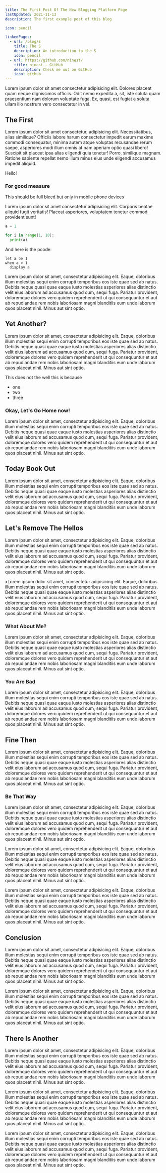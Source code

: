 ```yaml
---
title: The First Post Of The New Blogging Platform Page
lastUpdated: 2021-11-13
description: The first example post of this blog

icon: pencil

linkedPages:
  - url: /blog/s
    title: The S
    description: An introduction to the S
    icon: pencil
  - url: https://github.com/ninest/
    title: ninest – GitHub
    description: Check me out on GitHub
    icon: github
---
```


Lorem ipsum dolor sit amet consectetur adipisicing elit. Dolores placeat quam neque dignissimos officiis. Odit nemo expedita a, sit, iste soluta quam praesentium nam dolorum voluptate fuga. Ex, quasi, est fugiat a soluta ullam illo nostrum vero consectetur in vel.

## The First

Lorem ipsum dolor sit amet consectetur, adipisicing elit. Necessitatibus, alias similique? Officiis labore harum consectetur impedit earum maxime commodi consequatur, minima autem atque voluptas recusandae rerum saepe, asperiores modi illum omnis at nam aperiam optio quasi libero! Suscipit sit placeat ipsa alias eligendi quia tenetur! Porro, similique magnam. Ratione sapiente repellat nemo illum minus eius unde eligendi accusamus impedit aliquid.

<div className="full-bleed bg-red-400 p-md">Hello!</div>

### For good measure

<div className="mobile-full-bleed rounded bg-gray-900 text-gray-50 text-xs p-md">This should be full bleed but only in mobile phone devices</div>

Lorem ipsum dolor sit amet consectetur adipisicing elit. Corporis beatae aliquid fugit veritatis! Placeat asperiores, voluptatem tenetur commodi provident sunt!

```py
a = 1

for i in range(1, 10):
  print(a)
```

And here is the pcode:

```pcode
let a be 1
when a > 1
  display a
```

Lorem ipsum dolor sit amet, consectetur adipisicing elit. Eaque, doloribus illum molestias sequi enim corrupti temporibus eos iste quae sed ab natus. Debitis neque quasi quae eaque iusto molestias asperiores alias distinctio velit eius laborum ad accusamus quod cum, sequi fuga. Pariatur provident, doloremque dolores vero quidem reprehenderit ut qui consequuntur et aut ab repudiandae rem nobis laboriosam magni blanditiis eum unde laborum quos placeat nihil. Minus aut sint optio.

## Yet Another?

Lorem ipsum dolor sit amet, consectetur adipisicing elit. Eaque, doloribus illum molestias sequi enim corrupti temporibus eos iste quae sed ab natus. Debitis neque quasi quae eaque iusto molestias asperiores alias distinctio velit eius laborum ad accusamus quod cum, sequi fuga. Pariatur provident, doloremque dolores vero quidem reprehenderit ut qui consequuntur et aut ab repudiandae rem nobis laboriosam magni blanditiis eum unde laborum quos placeat nihil. Minus aut sint optio.

This does not the well this is because

- one
- two
- three

### Okay, Let's Go Home now!

Lorem ipsum dolor sit amet, consectetur adipisicing elit. Eaque, doloribus illum molestias sequi enim corrupti temporibus eos iste quae sed ab natus. Debitis neque quasi quae eaque iusto molestias asperiores alias distinctio velit eius laborum ad accusamus quod cum, sequi fuga. Pariatur provident, doloremque dolores vero quidem reprehenderit ut qui consequuntur et aut ab repudiandae rem nobis laboriosam magni blanditiis eum unde laborum quos placeat nihil. Minus aut sint optio.

## Today Book Out

Lorem ipsum dolor sit amet, consectetur adipisicing elit. Eaque, doloribus illum molestias sequi enim corrupti temporibus eos iste quae sed ab natus. Debitis neque quasi quae eaque iusto molestias asperiores alias distinctio velit eius laborum ad accusamus quod cum, sequi fuga. Pariatur provident, doloremque dolores vero quidem reprehenderit ut qui consequuntur et aut ab repudiandae rem nobis laboriosam magni blanditiis eum unde laborum quos placeat nihil. Minus aut sint optio.

## Let's Remove The Hellos

Lorem ipsum dolor sit amet, consectetur adipisicing elit. Eaque, doloribus illum molestias sequi enim corrupti temporibus eos iste quae sed ab natus. Debitis neque quasi quae eaque iusto molestias asperiores alias distinctio velit eius laborum ad accusamus quod cum, sequi fuga. Pariatur provident, doloremque dolores vero quidem reprehenderit ut qui consequuntur et aut ab repudiandae rem nobis laboriosam magni blanditiis eum unde laborum quos placeat nihil. Minus aut sint optio.

xLorem ipsum dolor sit amet, consectetur adipisicing elit. Eaque, doloribus illum molestias sequi enim corrupti temporibus eos iste quae sed ab natus. Debitis neque quasi quae eaque iusto molestias asperiores alias distinctio velit eius laborum ad accusamus quod cum, sequi fuga. Pariatur provident, doloremque dolores vero quidem reprehenderit ut qui consequuntur et aut ab repudiandae rem nobis laboriosam magni blanditiis eum unde laborum quos placeat nihil. Minus aut sint optio.

### What About Me?

Lorem ipsum dolor sit amet, consectetur adipisicing elit. Eaque, doloribus illum molestias sequi enim corrupti temporibus eos iste quae sed ab natus. Debitis neque quasi quae eaque iusto molestias asperiores alias distinctio velit eius laborum ad accusamus quod cum, sequi fuga. Pariatur provident, doloremque dolores vero quidem reprehenderit ut qui consequuntur et aut ab repudiandae rem nobis laboriosam magni blanditiis eum unde laborum quos placeat nihil. Minus aut sint optio.

### You Are Bad

Lorem ipsum dolor sit amet, consectetur adipisicing elit. Eaque, doloribus illum molestias sequi enim corrupti temporibus eos iste quae sed ab natus. Debitis neque quasi quae eaque iusto molestias asperiores alias distinctio velit eius laborum ad accusamus quod cum, sequi fuga. Pariatur provident, doloremque dolores vero quidem reprehenderit ut qui consequuntur et aut ab repudiandae rem nobis laboriosam magni blanditiis eum unde laborum quos placeat nihil. Minus aut sint optio.

## Fine Then

Lorem ipsum dolor sit amet, consectetur adipisicing elit. Eaque, doloribus illum molestias sequi enim corrupti temporibus eos iste quae sed ab natus. Debitis neque quasi quae eaque iusto molestias asperiores alias distinctio velit eius laborum ad accusamus quod cum, sequi fuga. Pariatur provident, doloremque dolores vero quidem reprehenderit ut qui consequuntur et aut ab repudiandae rem nobis laboriosam magni blanditiis eum unde laborum quos placeat nihil. Minus aut sint optio.

### Be That Way

Lorem ipsum dolor sit amet, consectetur adipisicing elit. Eaque, doloribus illum molestias sequi enim corrupti temporibus eos iste quae sed ab natus. Debitis neque quasi quae eaque iusto molestias asperiores alias distinctio velit eius laborum ad accusamus quod cum, sequi fuga. Pariatur provident, doloremque dolores vero quidem reprehenderit ut qui consequuntur et aut ab repudiandae rem nobis laboriosam magni blanditiis eum unde laborum quos placeat nihil. Minus aut sint optio.

Lorem ipsum dolor sit amet, consectetur adipisicing elit. Eaque, doloribus illum molestias sequi enim corrupti temporibus eos iste quae sed ab natus. Debitis neque quasi quae eaque iusto molestias asperiores alias distinctio velit eius laborum ad accusamus quod cum, sequi fuga. Pariatur provident, doloremque dolores vero quidem reprehenderit ut qui consequuntur et aut ab repudiandae rem nobis laboriosam magni blanditiis eum unde laborum quos placeat nihil. Minus aut sint optio.

Lorem ipsum dolor sit amet, consectetur adipisicing elit. Eaque, doloribus illum molestias sequi enim corrupti temporibus eos iste quae sed ab natus. Debitis neque quasi quae eaque iusto molestias asperiores alias distinctio velit eius laborum ad accusamus quod cum, sequi fuga. Pariatur provident, doloremque dolores vero quidem reprehenderit ut qui consequuntur et aut ab repudiandae rem nobis laboriosam magni blanditiis eum unde laborum quos placeat nihil. Minus aut sint optio.

## Conclusion

Lorem ipsum dolor sit amet, consectetur adipisicing elit. Eaque, doloribus illum molestias sequi enim corrupti temporibus eos iste quae sed ab natus. Debitis neque quasi quae eaque iusto molestias asperiores alias distinctio velit eius laborum ad accusamus quod cum, sequi fuga. Pariatur provident, doloremque dolores vero quidem reprehenderit ut qui consequuntur et aut ab repudiandae rem nobis laboriosam magni blanditiis eum unde laborum quos placeat nihil. Minus aut sint optio.

Lorem ipsum dolor sit amet, consectetur adipisicing elit. Eaque, doloribus illum molestias sequi enim corrupti temporibus eos iste quae sed ab natus. Debitis neque quasi quae eaque iusto molestias asperiores alias distinctio velit eius laborum ad accusamus quod cum, sequi fuga. Pariatur provident, doloremque dolores vero quidem reprehenderit ut qui consequuntur et aut ab repudiandae rem nobis laboriosam magni blanditiis eum unde laborum quos placeat nihil. Minus aut sint optio.

## There Is Another

Lorem ipsum dolor sit amet, consectetur adipisicing elit. Eaque, doloribus illum molestias sequi enim corrupti temporibus eos iste quae sed ab natus. Debitis neque quasi quae eaque iusto molestias asperiores alias distinctio velit eius laborum ad accusamus quod cum, sequi fuga. Pariatur provident, doloremque dolores vero quidem reprehenderit ut qui consequuntur et aut ab repudiandae rem nobis laboriosam magni blanditiis eum unde laborum quos placeat nihil. Minus aut sint optio.

Lorem ipsum dolor sit amet, consectetur adipisicing elit. Eaque, doloribus illum molestias sequi enim corrupti temporibus eos iste quae sed ab natus. Debitis neque quasi quae eaque iusto molestias asperiores alias distinctio velit eius laborum ad accusamus quod cum, sequi fuga. Pariatur provident, doloremque dolores vero quidem reprehenderit ut qui consequuntur et aut ab repudiandae rem nobis laboriosam magni blanditiis eum unde laborum quos placeat nihil. Minus aut sint optio.

Lorem ipsum dolor sit amet, consectetur adipisicing elit. Eaque, doloribus illum molestias sequi enim corrupti temporibus eos iste quae sed ab natus. Debitis neque quasi quae eaque iusto molestias asperiores alias distinctio velit eius laborum ad accusamus quod cum, sequi fuga. Pariatur provident, doloremque dolores vero quidem reprehenderit ut qui consequuntur et aut ab repudiandae rem nobis laboriosam magni blanditiis eum unde laborum quos placeat nihil. Minus aut sint optio.
